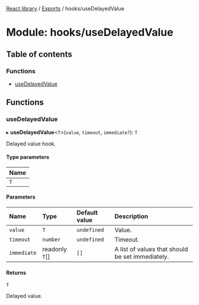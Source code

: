 [React library](../index.md) / [Exports](../modules.md) / hooks/useDelayedValue

# Module: hooks/useDelayedValue

## Table of contents

### Functions

- [useDelayedValue](hooks_useDelayedValue.md#usedelayedvalue)

## Functions

### useDelayedValue

▸ **useDelayedValue**\<`T`\>(`value`, `timeout`, `immediate?`): `T`

Delayed value hook.

#### Type parameters

| Name |
| :------ |
| `T` |

#### Parameters

| Name | Type | Default value | Description |
| :------ | :------ | :------ | :------ |
| `value` | `T` | `undefined` | Value. |
| `timeout` | `number` | `undefined` | Timeout. |
| `immediate` | readonly `T`[] | `[]` | A list of values that should be set immediately. |

#### Returns

`T`

Delayed value.
